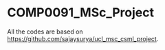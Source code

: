 # COMP0091_MSc_Project
All the codes are based on https://github.com/sajaysurya/ucl_msc_csml_project.
